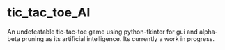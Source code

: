 # tic_tac_toe_AI 
An undefeatable tic-tac-toe game using python-tkinter for gui and alpha-beta pruning as its artificial intelligence. Its currently a work in progress.
